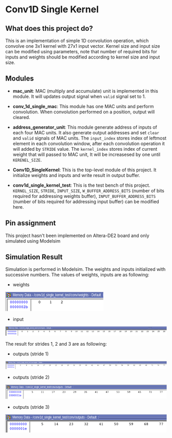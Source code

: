 # Conv1D Single Kernel

## What does this project do?
This is an implementation of simple 1D convolution operation, which convolve one 3x1 kernel with 27x1 input vector. Kernel size and input size can be modified using parameters, note that number of required bits for inputs and weights should be modified according to kernel size and input size.


## Modules

- **mac_unit**: MAC (multiply and accumulate) unit is implemented in this module. It will updates output signal when `valid` signal set to 1.

- **conv_1d_single_mac**: This module has one MAC units and perform convolution. When convolution performed on a position, output will cleared.

- **address_generator_unit**: This module generate address of inputs of each four MAC units. It also generate output addresses and set `clear` and `valid` signals of MAC units. The `input_index` stores index of leftmost element in each convolution window, after each convolution operation it will added by ‍‍‍‍`STRIDE` value. The `kernel_index` stores index of current weight that will passed to MAC unit, It will be increasesed by one until ‍‍`KERENEL_SIZE`.

- **Conv1D_SingleKernel**: This is the top-level module of this project. It initialize weights and inputs and write result in output buffer.

- **conv1d_single_kernel_test**: This is the test bench of this project. `KERNEL_SIZE`, `STRIDE`, `INPUT_SIZE`, `W_BUFFER_ADDRESS_BITS` (number of bits required for addressing weights buffer), `INPUT_BUFFER_ADDRESS_BITS` (number of bits required for addressing input buffer) can be modified here. 

## Pin assignment

This project hasn't been implemented on Altera-DE2 board and only simulated using Modelsim

## Simulation Result

Simulation is performed in Modelsim. The weights and inputs initialized with successive numbers. The values of weights, inputs are as following:

- weights

![weights](./assets/weights.png)

- input

![inputs](./assets/inputs.png)


The result for strides 1, 2 and 3 are as following:

- outputs (stride 1)

![output_stride_1](./assets/outputs_stride_1.png)

- outputs (stride 2)

![output_stride_2](./assets/outputs_stride_2.png)

- outputs (stride 3)

![output_stride_3](./assets/outputs_stride_3.png)